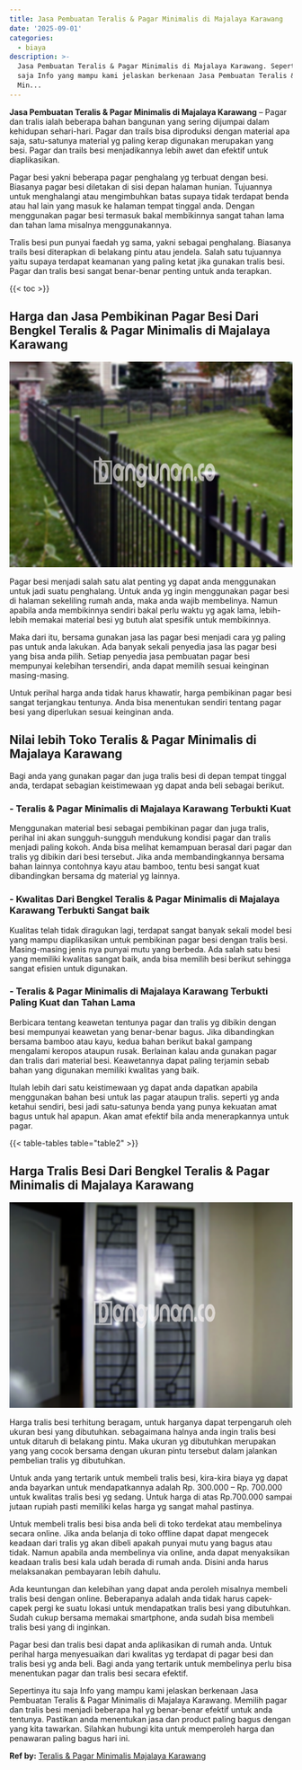 ```yaml
---
title: Jasa Pembuatan Teralis & Pagar Minimalis di Majalaya Karawang
date: '2025-09-01'
categories:
  - biaya
description: >-
  Jasa Pembuatan Teralis & Pagar Minimalis di Majalaya Karawang. Sepertinya itu
  saja Info yang mampu kami jelaskan berkenaan Jasa Pembuatan Teralis & Pagar
  Min...
---
```


**Jasa Pembuatan Teralis & Pagar Minimalis di Majalaya Karawang** – Pagar dan tralis ialah beberapa bahan bangunan yang sering dijumpai dalam kehidupan sehari-hari. Pagar dan trails bisa diproduksi dengan material apa saja, satu-satunya material yg paling kerap digunakan merupakan yang besi. Pagar dan trails besi menjadikannya lebih awet dan efektif untuk diaplikasikan.

Pagar besi yakni beberapa pagar penghalang yg terbuat dengan besi. Biasanya pagar besi diletakan di sisi depan halaman hunian. Tujuannya untuk menghalangi atau mengimbuhkan batas supaya tidak terdapat benda atau hal lain yang masuk ke halaman tempat tinggal anda. Dengan menggunakan pagar besi termasuk bakal membikinnya sangat tahan lama dan tahan lama misalnya menggunakannya.

Tralis besi pun punyai faedah yg sama, yakni sebagai penghalang. Biasanya trails besi diterapkan di belakang pintu atau jendela. Salah satu tujuannya yaitu supaya terdapat keamanan yang paling ketat jika gunakan tralis besi. Pagar dan tralis besi sangat benar-benar penting untuk anda terapkan.

{{< toc >}}

## Harga dan Jasa Pembikinan Pagar Besi Dari Bengkel Teralis & Pagar Minimalis di Majalaya Karawang

![Jasa Pembuatan Teralis & Pagar Minimalis di Majalaya Karawang](/images/pagar-minimalis-murah-12.png)

Pagar besi menjadi salah satu alat penting yg dapat anda menggunakan untuk jadi suatu penghalang. Untuk anda yg ingin menggunakan pagar besi di halaman sekeliling rumah anda, maka anda wajib membelinya. Namun apabila anda membikinnya sendiri bakal perlu waktu yg agak lama, lebih-lebih memakai material besi yg butuh alat spesifik untuk membikinnya.

Maka dari itu, bersama gunakan jasa las pagar besi menjadi cara yg paling pas untuk anda lakukan. Ada banyak sekali penyedia jasa las pagar besi yang bisa anda pilih. Setiap penyedia jasa pembuatan pagar besi mempunyai kelebihan tersendiri, anda dapat memilih sesuai keinginan masing-masing.

Untuk perihal harga anda tidak harus khawatir, harga pembikinan pagar besi sangat terjangkau tentunya. Anda bisa menentukan sendiri tentang pagar besi yang diperlukan sesuai keinginan anda.

## Nilai lebih Toko Teralis & Pagar Minimalis di Majalaya Karawang

Bagi anda yang gunakan pagar dan juga tralis besi di depan tempat tinggal anda, terdapat sebagian keistimewaan yg dapat anda beli sebagai berikut.

### \- Teralis & Pagar Minimalis di Majalaya Karawang Terbukti Kuat

Menggunakan material besi sebagai pembikinan pagar dan juga tralis, perihal ini akan sungguh-sungguh mendukung kondisi pagar dan tralis menjadi paling kokoh. Anda bisa melihat kemampuan berasal dari pagar dan tralis yg dibikin dari besi tersebut. Jika anda membandingkannya bersama bahan lainnya contohnya kayu atau bamboo, tentu besi sangat kuat dibandingkan bersama dg material yg lainnya.

### \- Kwalitas Dari Bengkel Teralis & Pagar Minimalis di Majalaya Karawang Terbukti Sangat baik

Kualitas telah tidak diragukan lagi, terdapat sangat banyak sekali model besi yang mampu diaplikasikan untuk pembikinan pagar besi dengan tralis besi. Masing-masing jenis nya punyai mutu yang berbeda. Ada salah satu besi yang memiliki kwalitas sangat baik, anda bisa memilih besi berikut sehingga sangat efisien untuk digunakan.

### \- Teralis & Pagar Minimalis di Majalaya Karawang Terbukti Paling Kuat dan Tahan Lama

Berbicara tentang keawetan tentunya pagar dan tralis yg dibikin dengan besi mempunyai keawetan yang benar-benar bagus. Jika dibandingkan bersama bamboo atau kayu, kedua bahan berikut bakal gampang mengalami keropos ataupun rusak. Berlainan kalau anda gunakan pagar dan tralis dari material besi. Keawetannya dapat paling terjamin sebab bahan yang digunakan memiliki kwalitas yang baik.

Itulah lebih dari satu keistimewaan yg dapat anda dapatkan apabila menggunakan bahan besi untuk las pagar ataupun tralis. seperti yg anda ketahui sendiri, besi jadi satu-satunya benda yang punya kekuatan amat bagus untuk hal apapun. Akan amat efektif bila anda menerapkannya untuk pagar.

{{< table-tables table="table2" >}}

## Harga Tralis Besi Dari Bengkel Teralis & Pagar Minimalis di Majalaya Karawang

![Jasa Pembuatan Teralis & Pagar Minimalis di Majalaya Karawang](/images/teralis-minimalis-murah-03.png)

Harga tralis besi terhitung beragam, untuk harganya dapat terpengaruh oleh ukuran besi yang dibutuhkan. sebagaimana halnya anda ingin tralis besi untuk ditaruh di belakang pintu. Maka ukuran yg dibutuhkan merupakan yang yang cocok bersama dengan ukuran pintu tersebut dalam jalankan pembelian tralis yg dibutuhkan.

Untuk anda yang tertarik untuk membeli tralis besi, kira-kira biaya yg dapat anda bayarkan untuk mendapatkannya adalah Rp. 300.000 – Rp. 700.000 untuk kwalitas tralis besi yg sedang. Untuk harga di atas Rp.700.000 sampai jutaan rupiah pasti memiliki kelas harga yg sangat mahal pastinya.

Untuk membeli tralis besi bisa anda beli di toko terdekat atau membelinya secara online. Jika anda belanja di toko offline dapat dapat mengecek keadaan dari tralis yg akan dibeli apakah punyai mutu yang bagus atau tidak. Namun apabila anda membelinya via online, anda dapat menyaksikan keadaan tralis besi kala udah berada di rumah anda. Disini anda harus melaksanakan pembayaran lebih dahulu.

Ada keuntungan dan kelebihan yang dapat anda peroleh misalnya membeli tralis besi dengan online. Beberapanya adalah anda tidak harus capek-capek pergi ke suatu lokasi untuk mendapatkan tralis besi yang dibutuhkan. Sudah cukup bersama memakai smartphone, anda sudah bisa membeli tralis besi yang di inginkan.

Pagar besi dan tralis besi dapat anda aplikasikan di rumah anda. Untuk perihal harga menyesuaikan dari kwalitas yg terdapat di pagar besi dan tralis besi yg anda beli. Bagi anda yang tertarik untuk membelinya perlu bisa menentukan pagar dan tralis besi secara efektif.

Sepertinya itu saja Info yang mampu kami jelaskan berkenaan Jasa Pembuatan Teralis & Pagar Minimalis di Majalaya Karawang. Memilih pagar dan tralis besi menjadi beberapa hal yg benar-benar efektif untuk anda tentunya. Pastikan anda menentukan jasa dan product paling bagus dengan yang kita tawarkan. Silahkan hubungi kita untuk memperoleh harga dan penawaran paling bagus hari ini.

**Ref by:** [Teralis & Pagar Minimalis Majalaya Karawang](https://id.wikipedia.org/wiki/Teralis)
